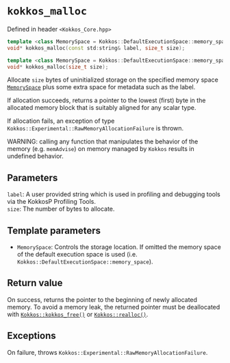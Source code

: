 # `kokkos_malloc`

Defined in header `<Kokkos_Core.hpp>`

```c++
template <class MemorySpace = Kokkos::DefaultExecutionSpace::memory_space>
void* kokkos_malloc(const std:string& label, size_t size);
```

```c++
template <class MemorySpace = Kokkos::DefaultExecutionSpace::memory_space>
void* kokkos_malloc(size_t size);
```

Allocate `size` bytes of uninitialized storage on the specified memory space [`MemorySpace`](../memory_spaces) plus some extra space for metadata such as the label.

If allocation succeeds, returns a pointer to the lowest (first) byte in the allocated memory block that is suitably aligned for any scalar type.

If allocation fails, an exception of type `Kokkos::Experimental::RawMemoryAllocationFailure` is thrown.

WARNING: calling any function that manipulates the behavior of the memory (e.g. `memAdvise`) on memory managed by `Kokkos` results in undefined behavior.

## Parameters

`label`: A user provided string which is used in profiling and debugging tools via the KokkosP Profiling Tools.  
`size`: The number of bytes to allocate.

## Template parameters

* `MemorySpace`:  Controls the storage location. If omitted the memory space of the default execution space is used (i.e. `Kokkos::DefaultExecutionSpace::memory_space`).

## Return value

On success, returns the pointer to the beginning of newly allocated memory.
To avoid a memory leak, the returned pointer must be deallocated with [`Kokkos::kokkos_free()`](free) or [`Kokkos::realloc()`](realloc).

## Exceptions

On failure, throws `Kokkos::Experimental::RawMemoryAllocationFailure`.

